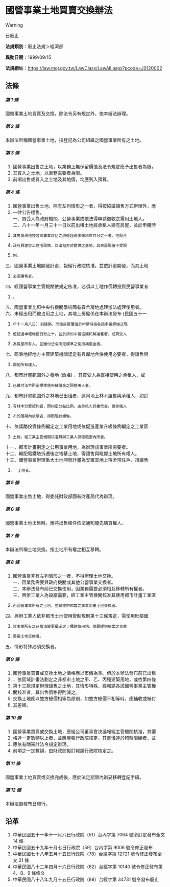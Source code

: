 # 國營事業土地買賣交換辦法


> [!WARNING]
> 已廢止


**法規類別**：廢止法規＞經濟部

**異動日期**：1999/09/15  

**法規網址**：https://law.moj.gov.tw/LawClass/LawAll.aspx?pcode=J0120002



## 法條
##### 第 1 條
國營事業土地買賣及交換，除法令另有規定外，依本辦法辦理。

##### 第 2 條
本辦法所稱國營事業土地，指登記為公司組織之國營事業所有之土地。

##### 第 3 條
1. 國營事業出售之土地，以業務上無保留價值及法令規定應予出售者為限，
1. 其買入之土地，以業務需要者為限。
1. 前項出售或買入之土地及其地價，均應列入預算。

##### 第 4 條
1. 國營事業出售土地，除有左列情形之一者，得按協議讓售方式辦理外，應
1. 一律公告標售。  
一、買受人為政府機關、公營事業或依法得申請徵收之需用土地人。  
二、八十一年一月三十一日以前出租土地經承租人建有房屋，並於申購時
1.     其房屋現值按各該事業評估之現值超過申報地價百分之十者。但配合
1.     政府興建勞工住宅政策，以出租方式提供之基地，其房屋現值不受限
1.     制。  
三、國營事業土地開發計畫，報經行政院核准，並依計畫開發，而其土地
1.     必須讓售者。  
四、經國營事業主管機關依規定核准，必須以土地作價轉投資民營事業者
1.     。  
五、國營事業比照中央各機關學校國有眷舍房地處理辦法處理使用者。  
六、未經出租而被占用之土地，其地上房屋係在本辦法發布 (民國五十一
1.     年十一月八日) 前建築，而該房屋價值於申購時按各該事業評估之現
1.     值超過申報地價百分之十，並於訴訟中經協議和解讓售者，或買受人
1.     為房屋所有人，並繳付法令所定標準之使用補償金者。  
七、畸零地經地方主管建築機關認定有與鄰地合併使用必要者，得讓售與
1.     鄰地所有權人。  
八、都市計畫範圍外之養地 (魚塭) ，其買受人為直接使用之承租人，或
1.     已繳付法令所定標準使用補償金之現使用人者。  
九、都市計畫範圍外之林地已出租者，連同地上林木讓售與承租人，如訂
1.     有林木分實契約者，照約定分益比例，由承租人折繳代金。但承租人
1.     不於限期內承購者，得照現狀標售。  
十、依獎勵投資條例編定之工業用地或依促進產業升級條例編定之工業區
1.     土地，經工業主管機關核准興辦工業人設廠範圍內所者。  
十一、都市計畫劃定之公用事業用地，為辦理該事業所需要者。  
十二、輸配電鐵塔拆遷後之塔基土地，得讓售與毗鄰土地所有權人。  
十三、國營事業辦理重大土地開發計畫為安置其地上宿舍現住戶，須讓售
1.       土地者。

##### 第 5 條
國營事業出售土地，得委託財政部國有財產局代為辦理。

##### 第 6 條
國營事業土地出售時，應將出售條件依法通知優先購買權人。

##### 第 7 條
本辦法所稱土地交換，指土地所有權之相互移轉。

##### 第 8 條
1. 國營事業非有左列情形之一者，不得辦理土地交換。  
一、因業務需要與政府機關或其他公營事業交換者。  
二、本辦法發布前已交換使用，因業務需要必須相互移轉所有權者。  
三、興辦工業人為設廠需要，經工業主管機關核准其使用都市計畫工業區
1.     內國營事業所有之土地，並願提供相當之事業需要土地交換者。  
四、興辦工業人依非都市土地使用管制規則第十三條規定，需使用毗鄰國
1.     營事業所有之已依法變更編定之丁種建築用地，並願提供相當之事業
1.     需要土地交換者。  
五、情形特殊必須交換者。

##### 第 9 條
1. 國營事業買賣或交換土地之價格應以市價為準。但於本辦法發布前已出租
1. ，依區域計畫法劃定之非都市土地之甲、乙、丙種建築用地，或依第四條
1. 第十三款規定辦理讓售之土地，其情形特殊，經報請各該國營事業主管機
1. 關核准者，其出售價格得酌減之。
1. 交換土地應以雙方總價相等為原則，如雙方總價不相等時，應補收或補付
1. 其差額。

##### 第 10 條
1. 國營事業買賣或交換土地，應經公司董事會決議報經主管機關核准，其價
1. 格達一定數額以上者，並應層報行政院核定。其底價達於稽察限額者，並
1. 應依有關審計法令規定辦理。
1. 前項之一定數額，由財政部擬訂報請行政院核定之。

##### 第 11 條
國營事業土地買賣或交換完成後，應於法定期限內辦妥移轉登記手續。

##### 第 12 條
本辦法自發布日施行。

## 沿革
1. 中華民國五十一年十一月八日行政院（51）台內字第 7064 號令訂定發布全文 14 條
1. 中華民國五十九年十月七日行政院（59）台內字第 9006 號令修正發布
1. 中華民國七十八年五月十五日行政院（78）台經字第 12721  號令修正發布全文 21 條
1. 中華民國八十二年四月十六日行政院（82）台經字第 10140  號令修正發布第 4、8、9  條條文
1. 中華民國八十八年九月十五日行政院（88）台經字第 34731  號令發布廢止
